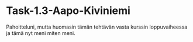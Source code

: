 # Task-1.3-Aapo-Kiviniemi

Pahoitteluni, mutta huomasin tämän tehtävän vasta kurssin loppuvaiheessa ja tämä nyt meni miten meni.
